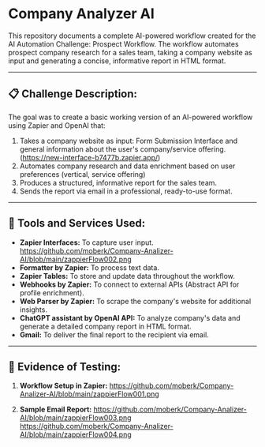 # Company Analyzer AI

This repository documents a complete AI-powered workflow created for the AI Automation Challenge: Prospect Workflow. The workflow automates prospect company research for a sales team, taking a company website as input and generating a concise, informative report in HTML format.

---

## 📋 Challenge Description:

The goal was to create a basic working version of an AI-powered workflow using Zapier and OpenAI that:
1. Takes a company website as input: Form Submission Interface and general information about the user's company/service offering. (https://new-interface-b7477b.zapier.app/)
2. Automates company research and data enrichment based on user preferences (vertical, service offering)
4. Produces a structured, informative report for the sales team.
5. Sends the report via email in a professional, ready-to-use format.

---

## 🔧 Tools and Services Used:
- **Zapier Interfaces:** To capture user input. https://github.com/moberk/Company-Analizer-AI/blob/main/zappierFlow002.png
- **Formatter by Zapier:** To process text data.
- **Zapier Tables:** To store and update data throughout the workflow.
- **Webhooks by Zapier:** To connect to external APIs (Abstract API for profile enrichment).
- **Web Parser by Zapier:** To scrape the company's website for additional insights.
- **ChatGPT assistant by OpenAI API:** To analyze company's data and generate a detailed company report in HTML format.
- **Gmail:** To deliver the final report to the recipient via email.

---

## 🧪 Evidence of Testing:
1. **Workflow Setup in Zapier:**
https://github.com/moberk/Company-Analizer-AI/blob/main/zappierFlow001.png

2. **Sample Email Report:**
https://github.com/moberk/Company-Analizer-AI/blob/main/zappierFlow003.png
https://github.com/moberk/Company-Analizer-AI/blob/main/zappierFlow004.png


